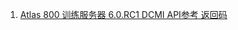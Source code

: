1. [Atlas 800 训练服务器 6.0.RC1 DCMI API参考 返回码](https://support.huawei.com/enterprise/zh/doc/EDOC1100275181/28770a58)
